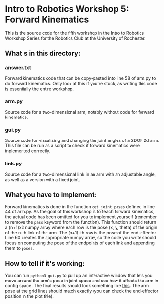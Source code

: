 # Intro to Robotics Workshop 5: Forward Kinematics
This is the source code for the fifth workshop in the Intro to Robotics Workshop Series for the Robotics Club at the University of Rochester.
## What's in this directory:
### answer.txt
Forward kinematics code that can be copy-pasted into line 58 of arm.py to do forward kinematics. Only look at this if you're stuck, as writing this code is essentially the entire workshop.
### arm.py
Source code for a two-dimensional arm, notably without code for forward kinematics.
### gui.py
Source code for visualizing and changing the joint angles of a 2DOF 2d arm. This file can be run as a script to check if forward kinematics were inplemented correctly.
### link.py
Source code for a two-dimensional link in an arm with an adjustable angle, as well as a version with a fixed joint.
## What you have to implement:
Forward kinematics is done in the function `get_joint_poses` defined in line 44 of arm.py. As the goal of this workshop is to teach forward kinematics, the actual code has been omitted for you to implement yourself (remember to remove the `pass` keyword from the function). This function should return a (n+1)x3 numpy array where each row is the pose (x, y, theta) of the origin of the n-th link of the arm. The (n+1)-th row is the pose of the end-effector. Line 60 creates the appropriate numpy array, so the code you write should focus on computing the pose of the endpoints of each link and appending them to `poses`.
## How to tell if it's working:
You can run `python3 gui.py` to pull up an interactive window that lets you move around the arm's pose in joint space and see how it affects the arm in config space. The final results should look something like [this](https://youtu.be/eAWpkSIO3vE). The arm pose at the grid lines should match exactly (you can check the end-effector position in the plot title). 
